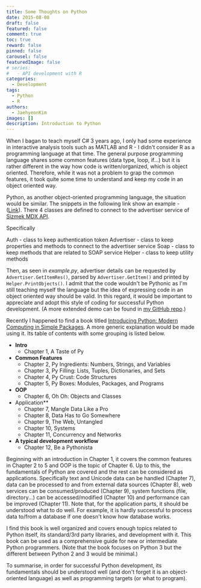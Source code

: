 ```yaml
---
title: Some Thoughts on Python
date: 2015-08-08
draft: false
featured: false
comment: true
toc: true
reward: false
pinned: false
carousel: false
featuredImage: false
# series:
#   - API development with R
categories:
  - Development
tags:
  - Python
  - R
authors:
  - JaehyeonKim
images: []
description: Introduction to Python
---
```


When I bagan to teach myself C# 3 years ago, I only had some experience in interactive analysis tools such as MATLAB and R - I didn't consider R as a programming language at that time. The general purpose programming language shares some common features (data type, loop, if...) but it is rather different in the way how code is written/organized, which is object oriented. Therefore, while it was not a problem to grap the common features, it took quite some time to understand and keep my code in an object oriented way. 

Python, as another object-oriented programming language, the situation would be similar. The snippets in the following link show an example - ([Link](https://bitbucket.org/snippets/jaehyeon-kim/GApK6)). There 4 classes are defined to connect to the advertiser service of [Sizmek MDX API](http://platform.mediamind.com/Eyeblaster.MediaMind.API.Doc/?v=3). 

Specifically

Auth - class to keep authentication token
Advertiser - class to keep properties and methods to connect to the advertiser service
Soap - class to keep methods that are related to SOAP service
Helper - class to keep utility methods

Then, as seen in *example.py*, advertiser details can be requested by `Advertiser.GetItemRes()`, parsed by `Advertiser.GetItem()` and printed by `Helper.PrintObjects()`. I admit that the code wouldn't be Pythonic as I'm still teaching myself the language but the idea of expressing code in an object oriented way should be valid. In this regard, it would be important to appreciate and adopt this style of coding for successful Python development. (A more extended demo can be found in [my GitHub repo](https://github.com/jaehyeon-kim/sizmek_demo).)

Recently I happened to find a book titled [Introducing Python: Modern Computing in Simple Packages]( http://shop.oreilly.com/product/0636920028659.do). A more generic explanation would be made using it. Its table of contents with some grouping is listed below.

- **Intro**
    + Chapter 1, A Taste of Py
- **Common Features**
    + Chapter 2, Py Ingredients: Numbers, Strings, and Variables
    + Chapter 3, Py Filling: Lists, Tuples, Dictionaries, and Sets
    + Chapter 4, Py Crust: Code Structures
    + Chapter 5, Py Boxes: Modules, Packages, and Programs
- **OOP**
    + Chapter 6, Oh Oh: Objects and Classes
- Application**
    + Chapter 7, Mangle Data Like a Pro
    + Chapter 8, Data Has to Go Somewhere
    + Chapter 9, The Web, Untangled
    + Chapter 10, Systems
    + Chapter 11, Concurrency and Networks
- **A typical development workflow**
    + Chapter 12, Be a Pythonista

Beginning with an introduction in Chapter 1, it covers the common features in Chapter 2 to 5 and OOP is the topic of Chapter 6. Up to this, the fundamentals of Python are covered and the rest can be considered as applications. Specifically text and Unicode data can be handled (Chapter 7), data can be processed to and from external data sources (Chapter 8), web services can be consumed/produced (Chapter 9), system functions (file, directory...) can be accessed/modified (Chapter 10) and performance can be improved (Chapter 11).  Note that, for the application parts, it should be understood what to do well. For example, it is hardly successful to process data to/from a database if one doesn't know how database works.

I find this book is well organized and covers enough topics related to Python itself, its standard/3rd party libraries, and development with it. This book can be used as a comprehensive guide for new or intermediate Python programmers. (Note that the book focuses on Python 3 but the different between Python 2 and 3 would be minimal.)

To summarise, in order for successful Python development, its fundamentals should be understood well (and don't forget it is an object-oriented language) as well as programming targets (or what to program).
